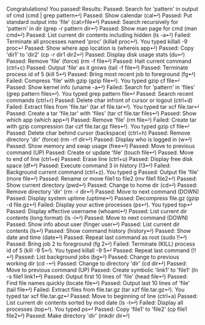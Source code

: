 Congratulations! You passed!
Results:
Passed: Search for 'pattern' in output of cmd (cmd | grep pattern↵)
Passed: Show calendar (cal↵)
Passed: Put standard output into 'file' (cat>file↵)
Passed: Search recursively for 'pattern' in dir (grep -r pattern dir↵)
Passed: Show man page for cmd (man cmd↵)
Passed: List current dir contents including hidden (ls -a↵)
Failed: Terminate all processes named 'proc' (killall proc↵). You typed killall -9 proc↵
Passed: Show where app location is (whereis app↵)
Passed: Copy 'dir1' to 'dir2' (cp -r dir1 dir2↵)
Passed: Display disk usage stats (du↵)
Passed: Remove 'file' (force) (rm -f file↵)
Passed: Halt current command (ctrl+c)
Passed: Output 'file' as it grows (tail -f file↵)
Passed: Terminate process id of 5 (kill 5↵)
Passed: Bring most recent job to foreground (fg↵)
Failed: Compress 'file' with gzip (gzip file↵). You typed gzip cf file↵
Passed: Show kernel info (uname -a↵)
Failed: Search for 'pattern' in 'files' (grep pattern files↵). You typed grep pattern file↵
Passed: Search recent commands (ctrl+r)
Passed: Delete char infront of cursor or logout (ctrl+d)
Failed: Extract files from 'file.tar' (tar xf file.tar↵). You typed tar xcf file.tar↵
Passed: Create a tar 'file.tar' with 'files' (tar cf file.tar files↵)
Passed: Show which app (which app↵)
Passed: Remove 'file' (rm file↵)
Failed: Create tar with gzip compression (tar czf file.tar.gz files↵). You typed gzip cf file↵
Passed: Delete char behind cursor (backspace) (ctrl+h)
Passed: Remove directory 'dir' (force) (rm -rf dir↵)
Passed: Display who is logged in (w↵)
Passed: Show memory and swap usage (free↵)
Passed: Move to previous command (UP)
Passed: Create or update 'file' (touch file↵)
Passed: Move to end of line (ctrl+e)
Passed: Erase line (ctrl+u)
Passed: Display free disk space (df↵)
Passed: Execute command 3 in history (!3↵)
Failed: Background current command (ctrl+z). You typed g
Passed: Output file 'file' (more file↵)
Passed: Rename or move file1 to file2 (mv file1 file2↵)
Passed: Show current directory (pwd↵)
Passed: Change to home dir (cd↵)
Passed: Remove directory 'dir' (rm -r dir↵)
Passed: Move to next command (DOWN)
Passed: Display system uptime (uptime↵)
Passed: Decompress file.gz (gzip -d file.gz↵)
Failed: Display your active processes (ps↵). You typed top↵
Passed: Display effective username (whoami↵)
Passed: List current dir contents (long format) (ls -l↵)
Passed: Move to next command (DOWN)
Passed: Show info about user (finger user↵)
Passed: List current dir contents (ls↵)
Passed: Show command history (history↵)
Passed: Show date and time (date↵)
Passed: Repeat last command as root (sudo !!↵)
Passed: Bring job 2 to foreground (fg 2↵)
Failed: Terminate (KILL) process id of 5 (kill -9 5↵). You typed killall -9 5↵
Passed: Repeat last command (!!↵)
Passed: List background jobs (bg↵)
Passed: Change to previous working dir (cd -↵)
Passed: Change to directory 'dir' (cd dir↵)
Passed: Move to previous command (UP)
Passed: Create symbolic 'link1' to 'file1' (ln -s file1 link1↵)
Passed: Output first 10 lines of 'file' (head file↵)
Passed: Find file names quickly (locate file↵)
Passed: Output last 10 lines of 'file' (tail file↵)
Failed: Extract files from file.tar.gz (tar xzf file.tar.gz↵). You typed tar xcf file.tar.gz↵
Passed: Move to beginning of line (ctrl+a)
Passed: List current dir contents sorted by mod date (ls -t↵)
Failed: Display all processes (top↵). You typed ps↵
Passed: Copy 'file1' to 'file2' (cp file1 file2↵)
Passed: Make directory 'dir' (mkdir dir↵)